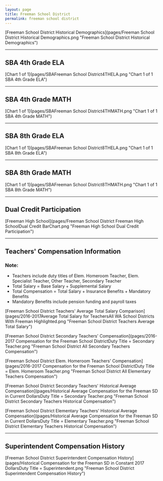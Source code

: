 ```yaml
---
layout: page
title: Freeman School District
permalink: freeman school district
---
```



[Freeman School District Historical Demographics](pages/Freeman School District Historical Demographics.png "Freeman School District Historical Demographics")

___

## SBA 4th Grade ELA

[Chart 1 of 1](pages/SBAFreeman School District4THELA.png "Chart 1 of 1 SBA 4th Grade ELA")


___

## SBA 4th Grade MATH

[Chart 1 of 1](pages/SBAFreeman School District4THMATH.png "Chart 1 of 1 SBA 4th Grade MATH")


___

## SBA 8th Grade ELA

[Chart 1 of 1](pages/SBAFreeman School District8THELA.png "Chart 1 of 1 SBA 8th Grade ELA")


___

## SBA 8th Grade MATH

[Chart 1 of 1](pages/SBAFreeman School District8THMATH.png "Chart 1 of 1 SBA 8th Grade MATH")


___

## Dual Credit Participation

[Freeman High School](pages/Freeman School District Freeman High SchoolDual Credit BarChart.png "Freeman High School Dual Credit Participation")


___

## Teachers' Compensation Information
### Note:
- Teachers include duty titles of Elem. Homeroom Teacher, Elem. Specialist Teacher, Other Teacher, Secondary Teacher
- Total Salary = Base Salary + Supplemental Salary
- Total Compensation = Total Salary + Insurance Benefits + Mandatory Benefits
- Mandatory Benefits include pension funding and payroll taxes

[Freeman School District Teachers' Average Total Salary Comparison](pages/2016-2017Average Total Salary for TeachersAll WA School Districts With Freeman Highlighted.png "Freeman School District Teachers Average Total Salary")

[Freeman School District Secondary Teachers' Compensation](pages/2016-2017 Compensation for the Freeman School DistrictDuty Title = Secondary Teacher.png "Freeman School District All Secondary Teachers Compensation")

[Freeman School District Elem. Homeroom Teachers' Compensation](pages/2016-2017 Compensation for the Freeman School DistrictDuty Title = Elem. Homeroom Teacher.png "Freeman School District All Elementary Teachers Compensation")

[Freeman School District Secondary Teachers' Historical Average Compensation](pages/Historical Average Compensation for the Freeman SD in Current DollarsDuty Title = Secondary Teacher.png "Freeman School District Secondary Teachers Historical Compensation")

[Freeman School District Elementary Teachers' Historical Average Compensation](pages/Historical Average Compensation for the Freeman SD in Current DollarsDuty Title = Elementary Teacher.png "Freeman School District Elementary Teachers Historical Compensation")


___

## Superintendent Compensation History

[Freeman School District Superintendent Compensation History](pages/Historical Compensation for the Freeman SD in Constant 2017 DollarsDuty Title = Superintendent.png "Freeman School District Superintendent Compensation History")

